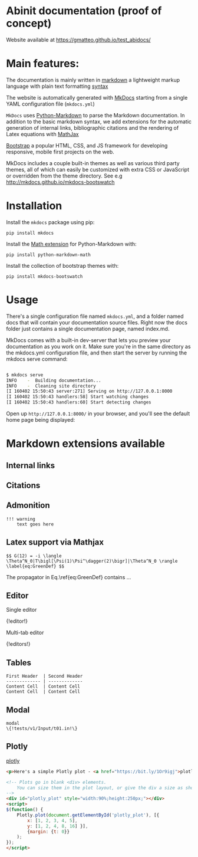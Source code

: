# Abinit documentation (proof of concept)

Website available at <https://gmatteo.github.io/test_abidocs/>

# Main features:

The documentation is mainly written in [markdown](https://en.wikipedia.org/wiki/Markdown)
a lightweight markup language with plain text formatting
[syntax](https://github.com/adam-p/markdown-here/wiki/Markdown-Cheatsheet)

The website is automatically generated with [MkDocs](http://www.mkdocs.org/)
starting from a single YAML configuration file (```mkdocs.yml```)

`MkDocs` uses [Python-Markdown](https://pythonhosted.org/Markdown/index.html)
to parse the Markdown documentation.
In addition to the basic markdown syntax, we add extensions for
the automatic generation of internal links, bibliographic citations and the
rendering of Latex equations with [MathJax](https://www.mathjax.org/)

[Bootstrap](http://getbootstrap.com/) a popular HTML, CSS, and JS framework 
for developing responsive, mobile first projects on the web.

MkDocs includes a couple built-in themes as well as various third party themes,
all of which can easily be customized with extra CSS or JavaScript or overridden
from the theme directory. See e.g <http://mkdocs.github.io/mkdocs-bootswatch>

# Installation

Install the `mkdocs` package using pip:

    pip install mkdocs

Install the [Math extension](https://github.com/mitya57/python-markdown-math) for Python-Markdown with:

    pip install python-markdown-math

Install the collection of bootstrap themes with:

    pip install mkdocs-bootswatch


# Usage

There's a single configuration file named `mkdocs.yml`, and a folder named docs that will contain 
your documentation source files. 
Right now the docs folder just contains a single documentation page, named index.md.

MkDocs comes with a built-in dev-server that lets you preview your documentation as you work on it. 
Make sure you're in the same directory as the mkdocs.yml configuration file, and then start the server 
by running the mkdocs serve command:

```sh

$ mkdocs serve
INFO    -  Building documentation...
INFO    -  Cleaning site directory
[I 160402 15:50:43 server:271] Serving on http://127.0.0.1:8000
[I 160402 15:50:43 handlers:58] Start watching changes
[I 160402 15:50:43 handlers:60] Start detecting changes

```

Open up `http://127.0.0.1:8000/` in your browser, and you'll see the default home page being displayed:


# Markdown extensions available

## Internal links

## Citations 

## Admonition

```
!!! warning
    text goes here
```

## Latex support via Mathjax

```
$$ G(12) = -i \langle \Theta^N_0|T\bigl[\Psi(1)\Psi^\dagger(2)\bigr]|\Theta^N_0 \rangle
\label{eq:GreenDef} $$
```

The propagator in Eq.\ref{eq:GreenDef} contains ...

## Editor

Single editor

{!editor!}

Multi-tab editor

{!editors!}


## Tables

```
First Header  | Second Header
------------- | -------------
Content Cell  | Content Cell
Content Cell  | Content Cell
```

## Modal

```
modal
\{!tests/v1/Input/t01.in!\}
```





## Plotly

[plotly](https://plot.ly/api/)

```html
<p>Here's a simple Plotly plot - <a href="https://bit.ly/1Or9igj">plotly.js documentation</a></p>

<!-- Plots go in blank <div> elements. 
    You can size them in the plot layout, or give the div a size as shown here.
-->
<div id="plotly_plot" style="width:90%;height:250px;"></div>
<script>
$(function() {
    Plotly.plot(document.getElementById('plotly_plot'), [{
        x: [1, 2, 3, 4, 5],
        y: [1, 2, 4, 8, 16] }], 
        {margin: {t: 0}} 
    );
});
</script>
```
